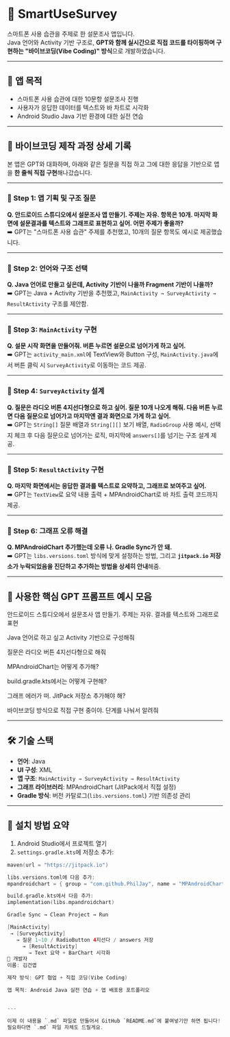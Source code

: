 # 📱 SmartUseSurvey

스마트폰 사용 습관을 주제로 한 설문조사 앱입니다.  
Java 언어와 Activity 기반 구조로, **GPT와 함께 실시간으로 직접 코드를 타이핑하며 구현하는 "바이브코딩(Vibe Coding)" 방식**으로 개발하였습니다.

---

## 🎯 앱 목적

- 스마트폰 사용 습관에 대한 10문항 설문조사 진행  
- 사용자가 응답한 데이터를 텍스트와 바 차트로 시각화  
- Android Studio Java 기반 환경에 대한 실전 연습  

---

## 💬 바이브코딩 제작 과정 상세 기록

본 앱은 GPT와 대화하며, 아래와 같은 질문을 직접 하고 그에 대한 응답을 기반으로 앱을 **한 줄씩 직접 구현**해나갔습니다.

---

### 🧩 Step 1: 앱 기획 및 구조 질문

**Q. 안드로이드 스튜디오에서 설문조사 앱 만들기. 주제는 자유. 항목은 10개. 마지막 화면에 설문결과를 텍스트와 그래프로 표현하고 싶어. 어떤 주제가 좋을까?**  
➡️ GPT는 "스마트폰 사용 습관" 주제를 추천했고, 10개의 질문 항목도 예시로 제공했습니다.

---

### 🧩 Step 2: 언어와 구조 선택

**Q. Java 언어로 만들고 싶은데, Activity 기반이 나을까 Fragment 기반이 나을까?**  
➡️ GPT는 Java + Activity 기반을 추천했고, `MainActivity → SurveyActivity → ResultActivity` 구조를 제안함.

---

### 🧩 Step 3: `MainActivity` 구현

**Q. 설문 시작 화면을 만들어줘. 버튼 누르면 설문으로 넘어가게 하고 싶어.**  
➡️ GPT는 `activity_main.xml`에 TextView와 Button 구성, `MainActivity.java`에서 버튼 클릭 시 `SurveyActivity`로 이동하는 코드 제공.

---

### 🧩 Step 4: `SurveyActivity` 설계

**Q. 질문은 라디오 버튼 4지선다형으로 하고 싶어. 질문 10개 나오게 해줘. 다음 버튼 누르면 다음 질문으로 넘어가고 마지막엔 결과 화면으로 가게 하고 싶어.**  
➡️ GPT는 `String[]` 질문 배열과 `String[][]` 보기 배열, `RadioGroup` 사용 예시, 선택지 체크 후 다음 질문으로 넘어가는 로직, 마지막에 `answers[]`를 넘기는 구조 설계 제공.

---

### 🧩 Step 5: `ResultActivity` 구현

**Q. 마지막 화면에서는 응답한 결과를 텍스트로 요약하고, 그래프로 보여주고 싶어.**  
➡️ GPT는 `TextView`로 요약 내용 출력 + MPAndroidChart로 바 차트 출력 코드까지 제공.

---

### 🧩 Step 6: 그래프 오류 해결

**Q. MPAndroidChart 추가했는데 오류 나. Gradle Sync가 안 돼.**  
➡️ GPT는 `libs.versions.toml` 방식에 맞게 설정하는 방법, 그리고 **`jitpack.io` 저장소가 누락되었음을 진단하고 추가하는 방법을 상세히 안내**해줌.

---

## 🧠 사용한 핵심 GPT 프롬프트 예시 모음

안드로이드 스튜디오에서 설문조사 앱 만들기. 주제는 자유. 결과를 텍스트와 그래프로 표현

Java 언어로 하고 싶고 Activity 기반으로 구성해줘

질문은 라디오 버튼 4지선다형으로 해줘

MPAndroidChart는 어떻게 추가해?

build.gradle.kts에서는 어떻게 구현해?

그래프 에러가 떠. JitPack 저장소 추가해야 해?

바이브코딩 방식으로 직접 구현 중이야. 단계를 나눠서 알려줘


---

## 🛠️ 기술 스택

- **언어**: Java  
- **UI 구성**: XML  
- **앱 구조**: `MainActivity → SurveyActivity → ResultActivity`  
- **그래프 라이브러리**: MPAndroidChart (JitPack에서 직접 설정)  
- **Gradle 방식**: 버전 카탈로그(`libs.versions.toml`) 기반 의존성 관리  

---

## 📌 설치 방법 요약

1. Android Studio에서 프로젝트 열기  
2. `settings.gradle.kts`에 저장소 추가:

```kotlin
maven(url = "https://jitpack.io")

libs.versions.toml에 다음 추가:
mpandroidchart = { group = "com.github.PhilJay", name = "MPAndroidChart", version = "v3.1.0" }

build.gradle.kts에서 다음 추가:
implementation(libs.mpandroidchart)

Gradle Sync → Clean Project → Run

[MainActivity]
 → [SurveyActivity]
   → 질문 1~10 / RadioButton 4지선다 / answers 저장
     → [ResultActivity]
       → Text 요약 + BarChart 시각화
👤 개발자
이름: 김건엽

제작 방식: GPT 협업 + 직접 코딩(Vibe Coding)

앱 목적: Android Java 실전 연습 + 앱 배포용 포트폴리오


---

이제 이 내용을 `.md` 파일로 만들어서 GitHub `README.md`에 붙여넣기만 하면 됩니다!  
필요하다면 `.md` 파일 자체도 드릴게요.
